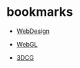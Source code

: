 # bookmarks

* [WebDesign](https://github.com/daumkuchen/bookmarks/blob/master/list/WebDesign.md)

* [WebGL](https://github.com/daumkuchen/bookmarks/blob/master/list/WebGL.md)

<!-- * [Processing](https://github.com/daumkuchen/bookmarks/blob/master/list/Processing.md) -->

<!-- * [Tidalcycles](https://github.com/daumkuchen/bookmarks/blob/master/list/Tidalcycles.md) -->

* [3DCG](https://github.com/daumkuchen/bookmarks/blob/master/list/3DCG.md)
